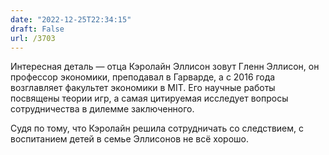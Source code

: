 ```yaml
---
date: "2022-12-25T22:34:15"
draft: False
url: /3703
---
```


Интересная деталь — отца Кэролайн Эллисон зовут Гленн Эллисон, он профессор экономики, преподавал в Гарварде, а с 2016 года возглавляет факультет экономики в MIT. Его научные работы посвящены теории игр, а самая цитируемая исследует вопросы сотрудничества в дилемме заключенного.

Судя по тому, что Кэролайн решила сотрудничать со следствием, с воспитанием детей в семье Эллисонов не всё хорошо.
